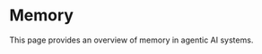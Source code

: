 # Memory
This page provides an overview of memory in agentic AI systems.

<!-- <img src="../../assets/memory/memory-1.jpeg" alt="Memory" width="70%" />

*Figure: Memory.*  -->
